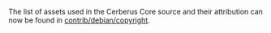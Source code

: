 The list of assets used in the Cerberus Core source and their attribution can now be found in [contrib/debian/copyright](../contrib/debian/copyright).
